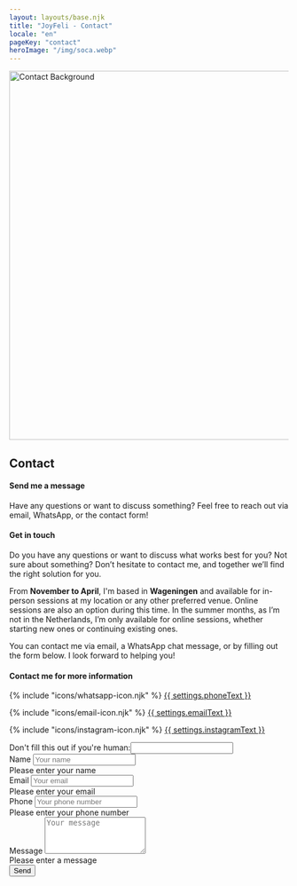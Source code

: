 ```yaml
---
layout: layouts/base.njk
title: "JoyFeli - Contact"
locale: "en"
pageKey: "contact"
heroImage: "/img/soca.webp"
---
```


<!-- Hero Section -->
<section class="hero-section overflow-hidden">
  <div class="container position-relative">
    <div class="row">
      <div class="col-12 position-relative m-0 p-0">
        <!-- Background image container -->
        <div class="bg-image-container animate-slide-in-right">
          <picture class="bg-image">
            <!-- Mobile: cut-off version -->
            <source media="(max-width: 575px)" srcset="/img/soca.webp" type="image/webp">
            <source media="(max-width: 575px)" srcset="/img/soca.jpg" type="image/jpeg">
            <!-- Desktop: full image -->
            <source srcset="/img/Cezsoca.webp" type="image/webp">
            <source srcset="/img/Cezsoca.jpg" type="image/jpeg">
            <img class="bg-image-img" src="/img/Cezsoca.jpg" alt="Contact Background" width="1320" height="665" loading="eager" fetchpriority="high">
          </picture>
        </div>
        <!-- Text overlay -->
        <div class="text-overlay contact-text animate-slide-in-left bg-white bg-opacity-75 p-4 p-xxl-5">
          <h1 class="separator text-uppercase">
            <span class="d-block mb-2">
              <span><strong>Contact</strong></span>
            </span>
          </h1>
            <h4>
              <span class="d-block mb-3 fst-italic">
                Send me a message
              </span>
            </h4>
          <p>
            Have any questions or want to discuss something? Feel free to reach out via email, WhatsApp, or the contact form!
          </p>
        </div>
      </div>
    </div>
  </div>
</section>
<!-- End Hero Section -->
<div class="sun-divider">
  <span class="sun"></span>
</div>
<section class="contact-section py-5">
  <div class="container">
    <div class="row">
      <div class="col-lg-6 mb-5">
        <h4 class="mb-5 separator">Get in touch</h4>
        <p>
          Do you have any questions or want to discuss what works best for you? Not sure about something? Don’t hesitate to contact me, and together we’ll find the right solution for you.
        </p>
        <p>
          From <strong>November to April</strong>, I'm based in <strong>Wageningen</strong> and available for in-person sessions at my location or any other preferred venue. Online sessions are also an option during this time. In the summer months, as I’m not in the Netherlands, I’m only available for online sessions, whether starting new ones or continuing existing ones.
        </p>
        <p>
          You can contact me via email, a WhatsApp chat message, or by filling out the form below. I look forward to helping you!
        </p>
      </div>
      <div class="col-lg-6 ps-lg-5">
        <div class="mb-5">
          <h4 class="separator">Contact me for more information</h4>
          <p>
            {% include "icons/whatsapp-icon.njk" %}
            <a href="https://wa.me/{{ settings.phone }}" target="_blank" rel="noopener noreferrer">{{ settings.phoneText }}</a> 
          </p>
          <p>
            {% include "icons/email-icon.njk" %}
            <a href="mailto:{{ settings.email }}">{{ settings.emailText }}</a>
          </p>
          <p>
            {% include "icons/instagram-icon.njk" %}
            <a href="https://www.instagram.com/{{ settings.instagram }}" target="_blank" rel="noopener noreferrer">{{  settings.instagramText }}</a>
          </p>
        </div>
        <form 
          method="POST"
          data-netlify="true"
          netlify-honeypot="bot-field"
          name="contact-form" class="needs-validation"
          novalidate
        >
          <input type="hidden" name="form-name" value="contact-form" />
          <div class="visually-hidden">
            <label>
              Don't fill this out if you're human:<input name="bot-field">
            </label>
          </div>
          <div class="mb-3">
            <label for="name" class="form-label">Name</label>
            <input type="text" class="form-control" id="name" name="name" placeholder="Your name" required>
            <div class="invalid-feedback">Please enter your name</div>
          </div>
          <div class="mb-3">
            <label for="email" class="form-label">Email</label>
            <input type="email" class="form-control" id="email" name="email" placeholder="Your email" required>
            <div class="invalid-feedback">Please enter your email</div>
          </div>
          <div class="mb-3">
            <label for="phone" class="form-label">Phone</label>
            <input type="tel" class="form-control" id="phone" name="phone" placeholder="Your phone number">
            <div class="invalid-feedback">Please enter your phone number</div>
          </div>
          <div class="mb-3">
            <label for="message" class="form-label">Message</label>
            <textarea class="form-control" id="message" name="message" rows="4" placeholder="Your message" required></textarea>
            <div class="invalid-feedback">Please enter a message</div>
          </div>
          <div class="text-center">
            <button type="submit" class="btn custom-btn" aria-label="Send">Send</button>
          </div>
          <div id="form-message" class="text-center mt-3 p-3 rounded"></div>
        </form>
      </div>
    </div>
  </div>
</section>